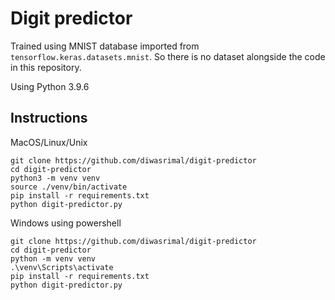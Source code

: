 # Digit predictor

Trained using MNIST database imported from `tensorflow.keras.datasets.mnist`. So there is no dataset alongside the code in this repository.

Using Python 3.9.6

## Instructions

MacOS/Linux/Unix
```console
git clone https://github.com/diwasrimal/digit-predictor
cd digit-predictor
python3 -m venv venv
source ./venv/bin/activate
pip install -r requirements.txt
python digit-predictor.py
```

Windows using powershell
```console
git clone https://github.com/diwasrimal/digit-predictor
cd digit-predictor
python -m venv venv
.\venv\Scripts\activate
pip install -r requirements.txt
python digit-predictor.py
```